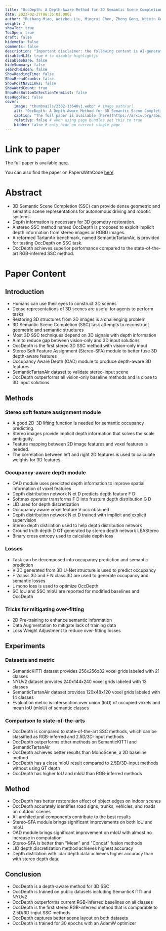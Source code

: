 ```yaml
---
title: "OccDepth: A Depth-Aware Method for 3D Semantic Scene Completion"
date: 2023-02-27T06:35:03.000Z
author: "Ruihang Miao, Weizhou Liu, Mingrui Chen, Zheng Gong, Weixin Xu and 2 others"
weight: 2
showToc: true
TocOpen: true
draft: false
hidemeta: false
comments: false
description: "Important disclaimer: the following content is AI-generated, please make sure to fact check the presented information by reading the full paper."
disableHLJS: true # to disable highlightjs
disableShare: false
hideSummary: false
searchHidden: false
ShowReadingTime: false
ShowBreadCrumbs: false
ShowPostNavLinks: false
ShowWordCount: true
ShowRssButtonInSectionTermList: false
UseHugoToc: false
cover:
    image: "thumbnails/2302-13540v1.webp" # image path/url
    alt: "OccDepth: A Depth-Aware Method for 3D Semantic Scene Completion" # alt text
    caption: "The full paper is available [here](https://arxiv.org/abs/2302.13540)." # display caption under cover
    relative: false # when using page bundles set this to true
    hidden: false # only hide on current single page
---
```


# Link to paper
The full paper is available [here](https://arxiv.org/abs/2302.13540).

You can also find the paper on PapersWithCode [here](https://paperswithcode.com/paper/occdepth-a-depth-aware-method-for-3d-semantic).

# Abstract
- 3D Semantic Scene Completion (SSC) can provide dense geometric and semantic scene representations for autonomous driving and robotic systems.
- Depth information is necessary for 3D geometry restoration.
- A stereo SSC method named OccDepth is proposed to exploit implicit depth information from stereo images or RGBD images.
- A reformed TartanAir benchmark, named SemanticTartanAir, is provided for testing OccDepth on SSC task.
- OccDepth achieves superior performance compared to the state-of-the-art RGB-inferred SSC method.

# Paper Content

## Introduction
- Humans can use their eyes to construct 3D scenes
- Dense representations of 3D scenes are useful for agents to perform tasks
- Restoring 3D structures from 2D images is a challenging problem
- 3D Semantic Scene Completion (SSC) task attempts to reconstruct geometric and semantic structures
- Most 3D SSC techniques depend on 3D signals with depth information
- Aim to reduce gap between vision-only and 3D input solutions
- OccDepth is the first stereo 3D SSC method with vision-only input
- Stereo Soft Feature Assignment (Stereo-SFA) module to better fuse 3D depth-aware features
- Occupancy Aware Depth (OAD) module to produce depth-aware 3D features
- SemanticTartanAir dataset to validate stereo-input scene
- OccDepth outperforms all vision-only baseline methods and is close to 3D input solutions

## Methods

### Stereo soft feature assignment module
- A good 2D-3D lifting function is needed for semantic occupancy predicting.
- Stereo images provide implicit depth information that solves the scale ambiguity.
- Feature mapping between 2D image features and voxel features is needed.
- The correlation between left and right 2D features is used to calculate weights for 3D features.

### Occupancy-aware depth module
- OAD module uses predicted depth information to improve spatial information of voxel features
- Depth distribution network N et D predicts depth feature F D
- Softmax operator transforms F D into frustum depth distribution G D
- LID used for depth discretization
- Occupancy aware voxel feature V occ obtained
- Depth distribution network N et D trained with implicit and explicit supervision
- Stereo depth distillation used to help depth distribution network
- Ground truth depth D GT generated by stereo depth network LEAStereo
- Binary cross entropy used to calculate depth loss

### Losses
- Task can be decomposed into occupancy prediction and semantic prediction
- V 3D generated from 3D U-Net structure is used to predict occupancy
- F 2class 3D and F N class 3D are used to generate occupancy and semantic losses
- L mono loss is used to optimize OccDepth
- SC IoU and SSC mIoU are reported for modified baselines and OccDepth

### Tricks for mitigating over-fitting
- 2D Pre-training to enhance semantic information
- Data Augmentation to mitigate lack of training data
- Loss Weight Adjustment to reduce over-fitting losses

## Experiments

### Datasets and metric
- SemanticKITTI dataset provides 256x256x32 voxel grids labeled with 21 classes
- NYUv2 dataset provides 240x144x240 voxel grids labeled with 13 classes
- SemanticTartanAir dataset provides 120x48x120 voxel grids labeled with 14 classes
- Evaluation metric is intersection over union (IoU) of occupied voxels and mean IoU (mIoU) of semantic classes

### Comparison to state-of-the-arts
- OccDepth is compared to state-of-the-art SSC methods, which can be classified as RGB-inferred and 2.5D/3D-input methods
- OccDepth outperforms other methods on SemanticKITTI and SemanticTartanAir
- OccDepth achieves better results than MonoScene, a 2D baseline method
- OccDepth has a close mIoU result compared to 2.5D/3D-input methods without using GT depth
- OccDepth has higher IoU and mIoU than RGB-inferred methods

## Method
- OccDepth has better restoration effect of object edges on indoor scenes
- OccDepth accurately identifies road signs, trunks, vehicles, and roads on outdoor scenes
- All architectural components contribute to the best results
- Stereo-SFA module brings significant improvements on both IoU and mIoU
- OAD module brings significant improvement on mIoU with almost no increase in computation
- Stereo-SFA is better than "Mean" and "Concat" fusion methods
- LID depth discretization method achieves highest accuracy
- Depth distillation with lidar depth data achieves higher accuracy than with stereo depth data

## Conclusion
- OccDepth is a depth-aware method for 3D SSC
- OccDepth is trained on public datasets including SemanticKITTI and NYUv2
- OccDepth outperforms current RGB-inferred baselines on all classes
- OccDepth is the first stereo RGB-inferred method that is comparable to 2.5D/3D-input SSC methods
- OccDepth captures better scene layout on both datasets
- OccDepth is trained for 30 epochs with an AdamW optimizer
